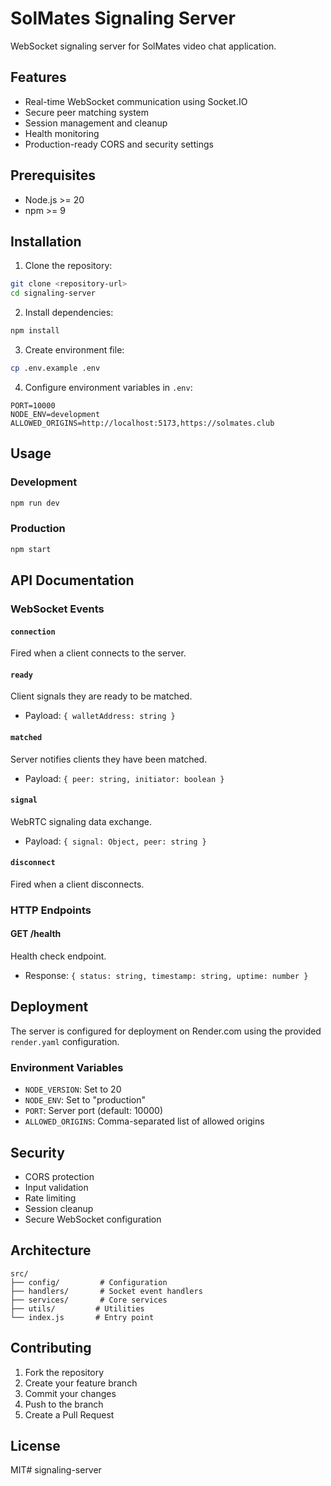 # SolMates Signaling Server

WebSocket signaling server for SolMates video chat application.

## Features

- Real-time WebSocket communication using Socket.IO
- Secure peer matching system
- Session management and cleanup
- Health monitoring
- Production-ready CORS and security settings

## Prerequisites

- Node.js >= 20
- npm >= 9

## Installation

1. Clone the repository:
```bash
git clone <repository-url>
cd signaling-server
```

2. Install dependencies:
```bash
npm install
```

3. Create environment file:
```bash
cp .env.example .env
```

4. Configure environment variables in `.env`:
```
PORT=10000
NODE_ENV=development
ALLOWED_ORIGINS=http://localhost:5173,https://solmates.club
```

## Usage

### Development

```bash
npm run dev
```

### Production

```bash
npm start
```

## API Documentation

### WebSocket Events

#### `connection`
Fired when a client connects to the server.

#### `ready`
Client signals they are ready to be matched.
- Payload: `{ walletAddress: string }`

#### `matched`
Server notifies clients they have been matched.
- Payload: `{ peer: string, initiator: boolean }`

#### `signal`
WebRTC signaling data exchange.
- Payload: `{ signal: Object, peer: string }`

#### `disconnect`
Fired when a client disconnects.

### HTTP Endpoints

#### GET /health
Health check endpoint.
- Response: `{ status: string, timestamp: string, uptime: number }`

## Deployment

The server is configured for deployment on Render.com using the provided `render.yaml` configuration.

### Environment Variables

- `NODE_VERSION`: Set to 20
- `NODE_ENV`: Set to "production"
- `PORT`: Server port (default: 10000)
- `ALLOWED_ORIGINS`: Comma-separated list of allowed origins

## Security

- CORS protection
- Input validation
- Rate limiting
- Session cleanup
- Secure WebSocket configuration

## Architecture

```
src/
├── config/         # Configuration
├── handlers/       # Socket event handlers
├── services/       # Core services
├── utils/         # Utilities
└── index.js       # Entry point
```

## Contributing

1. Fork the repository
2. Create your feature branch
3. Commit your changes
4. Push to the branch
5. Create a Pull Request

## License

MIT#   s i g n a l i n g - s e r v e r  
 